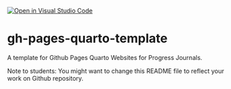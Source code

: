 [![Open in Visual Studio Code](https://classroom.github.com/assets/open-in-vscode-718a45dd9cf7e7f842a935f5ebbe5719a5e09af4491e668f4dbf3b35d5cca122.svg)](https://classroom.github.com/online_ide?assignment_repo_id=12209944&assignment_repo_type=AssignmentRepo)
# gh-pages-quarto-template

A template for Github Pages Quarto Websites for Progress Journals. 

Note to students: You might want to change this README file to reflect your work on Github repository.
